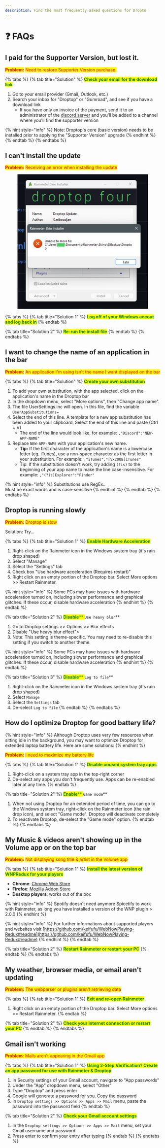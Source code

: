 ```yaml
---
description: Find the most frequently asked questions for Dropto
---
```


# ❓ FAQs

## I paid for the Supporter Version, but lost it.

<mark style="color:red;">**Problem:**</mark> <mark style="color:red;"></mark><mark style="color:red;">Need to restore Supporter Version purchase.</mark>

{% tabs %}
{% tab title="Solution" %}
&#x20;<mark style="color:green;">**Check your email for the download link**</mark>&#x20;

1. Go to your email provider (Gmail, Outlook, etc.)
2. Search your inbox for "Droptop" or "Gumroad", and see if you have a download link
   * If you have only an invoice of the payment, send it to an administrator of the [discord server](https://discord.droptopfour.com) and you'll be added to a channel where you'll find the supporter version

{% hint style="info" %}
Note: Droptop's core (basic version) needs to be installed prior to applying the "Supporter Version" upgrade
{% endhint %}
{% endtab %}
{% endtabs %}

## I can't install the update

<mark style="color:red;">**Problem:**</mark> <mark style="color:red;"></mark><mark style="color:red;">Receiving an error when installing the update</mark>

<figure><img src="../.gitbook/assets/InstallerError.png" alt=""><figcaption></figcaption></figure>

{% tabs %}
{% tab title="Solution 1" %}
<mark style="color:green;">**Log off of your Windows accout and log back in**</mark>
{% endtab %}

{% tab title="Solution 2" %}
<mark style="color:green;">**Re-run the install file**</mark>
{% endtab %}
{% endtabs %}

## I want to change the name of an application in the bar

<mark style="color:red;">**Problem:**</mark> <mark style="color:red;"></mark><mark style="color:red;">An application I'm using isn't the name I want displayed on the bar</mark>

{% tabs %}
{% tab title="Solution" %}
<mark style="color:green;">**Create your own substitution**</mark>

1. To add your own substitution, with the app selected, click on the application's name in the Droptop bar
2. In the dropdown menu, select "More options", then "Change app name".
3. The file UserSettings.inc will open. In this file, find the variable `UserAppSubstitutions=`
4. Select the end of this line. A template for a new app substitution has been added to your clipboard. Select the end of this line and paste (Ctrl + V)
   * The end of the line would look like, for example: `,"Discord":"NEW-APP-NAME"`
5. Replace `NEW-APP-NAME` with your application's new name.
   * **Tip:** If the first character of the application's name is a lowercase letter (eg. iTunes), use a non-space character as the first letter in your substitution. For example: `,"iTunes","[\x200B]iTunes"`
   * Tip: If the substitution doesn't work, try adding `(?is)` to the beginning of your app name to make the line case-insensitive. For example: `,"(?is)Explorer":"Finder"`

{% hint style="info" %}
Substitutions use RegEx..\
Must be exact words and is case-sensitive
{% endhint %}
{% endtab %}
{% endtabs %}

## Droptop is running slowly

<mark style="color:red;">**Problem:**</mark> <mark style="color:red;"></mark><mark style="color:red;">Droptop is slow</mark>

Solution: Try...

{% tabs %}
{% tab title="Solution 1" %}
<mark style="color:green;">**Enable Hardware Acceleration**</mark>

1. Right-click on the Rainmeter icon in the Windows system tray (it's rain drop shaped)
2. Select "Manage"
3. Select the "Settings" tab
4. Check box "Use hardware acceleration (Requires restart)"
5. Right click on an empty portion of the Droptop bar. Select More options >> Restart Rainmeter.

{% hint style="info" %}
Some PCs may have issues with hardware acceleration turned on, including slower performance and graphical glitches. If these occur, disable hardware acceleration
{% endhint %}
{% endtab %}

{% tab title="Solution 2" %}
<mark style="color:green;">**Disable**</mark><mark style="color:green;">** **</mark><mark style="color:green;">**`Use heavy blur`**</mark>

1. Go to Droptop settings >> Options >> Blur effects
2. Disable "Use heavy blur effect">
3. Note: This setting is theme-specific. You may need to re-disable this setting if you switch to another theme.

{% hint style="info" %}
Some PCs may have issues with hardware acceleration turned on, including slower performance and graphical glitches. If these occur, disable hardware acceleration
{% endhint %}
{% endtab %}

{% tab title="Solution 3" %}
<mark style="color:green;">**Disable**</mark><mark style="color:green;">** **</mark><mark style="color:green;">**`Log to file`**</mark>

1. Right-click on the Rainmeter icon in the Windows system tray (it's rain drop shaped)
2. Select `Manage`
3. Select the `Settings` tab
4. De-select `Log to file`
{% endtab %}
{% endtabs %}

## How do I optimize Droptop for good battery life?

{% hint style="info" %}
Although Droptop uses very few resources when sitting idle in the background, you may want to optimize Droptop for extended laptop battery life. Here are some solutions:
{% endhint %}

<mark style="color:red;">**Problem:**</mark> <mark style="color:red;"></mark><mark style="color:red;">I need to maximize my battery life</mark>

{% tabs %}
{% tab title="Solution 1" %}
<mark style="color:green;">**Disable unused system tray apps**</mark>

1. Right-click on a system tray app in the top-right corner
2. De-select any apps you don't frequently use. Apps can be re-enabled later at any time.
{% endtab %}

{% tab title="Solution 2" %}
<mark style="color:green;">**Enable**</mark><mark style="color:green;">** **</mark><mark style="color:green;">**`Game mode`**</mark>

1. When not using Droptop for an extended period of time, you can go to the Windows system tray, right-click on the Rainmeter icon (the rain drop icon), and select "Game mode". Droptop will deactivate completely
2. To reactivate Droptop, de-select the "Game mode" option.
{% endtab %}
{% endtabs %}

## My Music & videos aren't showing up in the Volume app or on the top bar

<mark style="color:red;">**Problem:**</mark> <mark style="color:red;"></mark><mark style="color:red;">Not displaying song title & artist in the Volume app</mark>

{% tabs %}
{% tab title="Solution 1" %}
<mark style="color:green;">**Install the latest version of WNPRedux for your players**</mark>

* **Chrome**: [Chrome Web Store](https://chrome.google.com/webstore/detail/webnowplaying-redux/jfakgfcdgpghbbefmdfjkbdlibjgnbli)
* **Firefox**: [Mozilla Addon Store](https://addons.mozilla.org/en-US/firefox/addon/webnowplaying-redux)
* **Desktop players**:  works out of the box

{% hint style="info" %}
Spotify doesn't need anymore Spicetify to work with Rainmeter, as long you have installed a version of the WNP plugin > 2.0.0
{% endhint %}

{% hint style="info" %}
For further informations about supported players and websites visit [https://github.com/keifufu/WebNowPlaying-Redux#readme](https://github.com/keifufu/WebNowPlaying-Redux#readme)
{% endhint %}
{% endtab %}

{% tab title="Solution 2" %}
<mark style="color:green;">**Restart Rainmeter or restart your PC**</mark>
{% endtab %}
{% endtabs %}

## My weather, browser media, or email aren't updating

<mark style="color:red;">**Problem:**</mark> <mark style="color:red;"></mark><mark style="color:red;">The webparser or plugins aren't retrieving data</mark>

{% tabs %}
{% tab title="Solution 1" %}
<mark style="color:green;">**Exit and re-open Rainmeter**</mark>

1. Right click on an empty portion of the Droptop bar. Select More options >> Restart Rainmeter.
{% endtab %}

{% tab title="Solution 2" %}
<mark style="color:green;">**Check your internet connection or restart your PC**</mark>
{% endtab %}
{% endtabs %}

## Gmail isn't working

<mark style="color:red;">**Problem**</mark><mark style="color:red;">: Mails aren't appearing in the Gmail app</mark>

{% tabs %}
{% tab title="Solution 1" %}
<mark style="color:green;">**Using 2-Step Verification? Create an app password for use with Rainmeter & Droptop**</mark>

1. In Security settings of your Gmail account, navigate to "App passwords"
2. Under the "App" dropdown menu, select "Other"
3. Type "Droptop" and press enter
4. Google will generate a password for you. Copy the password
5. In `Droptop settings >> Options >> Apps >> Mail` menu, paste the password into the password field
{% endtab %}

{% tab title="Solution 2" %}
<mark style="color:green;">**Check your Gmail account settings**</mark>

1. In the `Droptop settings >> Options >> Apps >> Mail` menu, set your Gmail username and password
2. Press enter to confirm your entry after typing
{% endtab %}
{% endtabs %}
